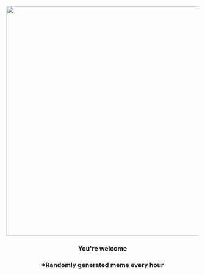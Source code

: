 <p align="center">
        <img src="https://i.redd.it/5whaolj0qju81.jpg" width="600" height="600">
        </p>
        <h3 align="center">You're welcome</h3>
        <h3 align="center">*Randomly generated meme every hour</h3>
    